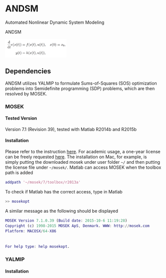 # ANDSM 
Automated Nonlinear Dynamic System Modeling

ANDSM 

<img src="fig/system.png" alt="system" style="height: 60px;"/>

## Dependencies

ANDSM utilizes YALMIP to formulate Sums-of-Squares (SOS) optimization problems into Semidefinite programming (SDP) problems,
which are then resolved by MOSEK.

### MOSEK

#### Tested Version

Version 7.1 (Revision 39), tested with Matlab R2014b and R2015b

#### Installation

Please refer to the instruction [here](http://docs.mosek.com/7.0/toolbox/Installation.html).
For academic usage, a one-year license can be freely requested [here](https://www.mosek.com/resources/academic-license).
The installation on Mac, for example, is simply putting the downloaded mosek under user folder `~/`
and then putting the license file under `~/mosek/`.
Matlab can access MOSEK when the toolbox path is added
```matlab
addpath '~/mosek/7/toolbox/r2013a'
```

To check if Matlab has the correct access, type in Matlab
```matlab
>> mosekopt
```

A similar message as the following should be displayed 
```matlab
MOSEK Version 7.1.0.39 (Build date: 2015-10-6 11:19:28)
Copyright (c) 1998-2015 MOSEK ApS, Denmark. WWW: http://mosek.com
Platform: MACOSX/64-X86


For help type: help mosekopt.
```

### YALMIP

#### Installation


##  
